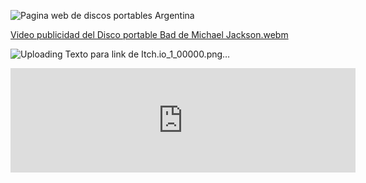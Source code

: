 ![Pagina web de discos portables Argentina](https://github.com/user-attachments/assets/e5e06fc1-464a-454f-8c6f-07b312161ac2)

[Video publicidad del Disco portable Bad de Michael Jackson.webm](https://github.com/user-attachments/assets/dfe3342b-1760-4598-badb-5b079b7ee1db)

![Uploading Texto para link de Itch.io_1_00000.png…]()


<iframe frameborder="0" src="https://itch.io/embed/2897701" width="552" height="167"><a href="https://estev-bros.itch.io/discos-portables-argentina">Discos portables Argentina by Estev Bros</a></iframe>
